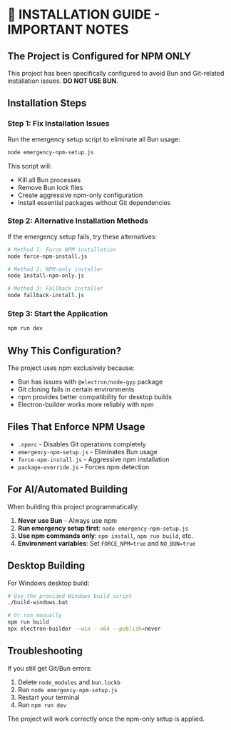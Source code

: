 # 🚨 INSTALLATION GUIDE - IMPORTANT NOTES

## The Project is Configured for NPM ONLY

This project has been specifically configured to avoid Bun and Git-related installation issues. **DO NOT USE BUN**.

## Installation Steps

### Step 1: Fix Installation Issues
Run the emergency setup script to eliminate all Bun usage:

```bash
node emergency-npm-setup.js
```

This script will:
- Kill all Bun processes
- Remove Bun lock files
- Create aggressive npm-only configuration
- Install essential packages without Git dependencies

### Step 2: Alternative Installation Methods

If the emergency setup fails, try these alternatives:

```bash
# Method 1: Force NPM installation
node force-npm-install.js

# Method 2: NPM-only installer
node install-npm-only.js

# Method 3: Fallback installer
node fallback-install.js
```

### Step 3: Start the Application

```bash
npm run dev
```

## Why This Configuration?

The project uses npm exclusively because:
- Bun has issues with `@electron/node-gyp` package
- Git cloning fails in certain environments
- npm provides better compatibility for desktop builds
- Electron-builder works more reliably with npm

## Files That Enforce NPM Usage

- `.npmrc` - Disables Git operations completely
- `emergency-npm-setup.js` - Eliminates Bun usage
- `force-npm-install.js` - Aggressive npm installation
- `package-override.js` - Forces npm detection

## For AI/Automated Building

When building this project programmatically:

1. **Never use Bun** - Always use npm
2. **Run emergency setup first**: `node emergency-npm-setup.js`
3. **Use npm commands only**: `npm install`, `npm run build`, etc.
4. **Environment variables**: Set `FORCE_NPM=true` and `NO_BUN=true`

## Desktop Building

For Windows desktop build:
```bash
# Use the provided Windows build script
./build-windows.bat

# Or run manually
npm run build
npx electron-builder --win --x64 --publish=never
```

## Troubleshooting

If you still get Git/Bun errors:
1. Delete `node_modules` and `bun.lockb`
2. Run `node emergency-npm-setup.js`
3. Restart your terminal
4. Run `npm run dev`

The project will work correctly once the npm-only setup is applied.